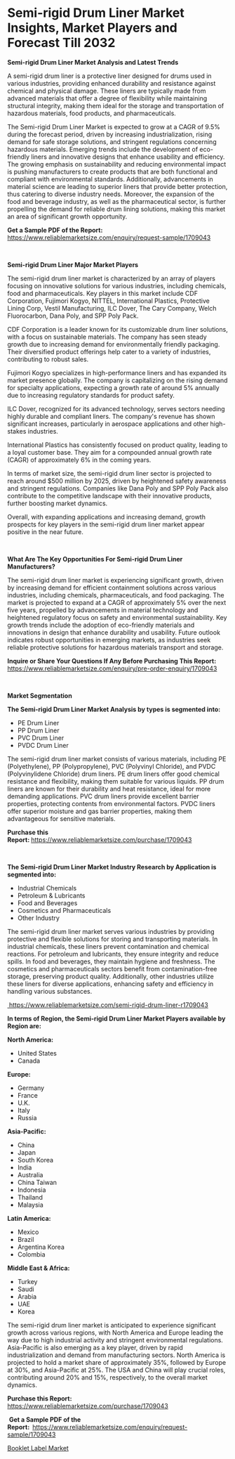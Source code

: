 <p><h1>Semi-rigid Drum Liner Market Insights, Market Players and Forecast Till 2032</h1></p><p><strong>Semi-rigid Drum Liner Market Analysis and Latest Trends</strong></p>
<p><p>A semi-rigid drum liner is a protective liner designed for drums used in various industries, providing enhanced durability and resistance against chemical and physical damage. These liners are typically made from advanced materials that offer a degree of flexibility while maintaining structural integrity, making them ideal for the storage and transportation of hazardous materials, food products, and pharmaceuticals. </p><p>The Semi-rigid Drum Liner Market is expected to grow at a CAGR of 9.5% during the forecast period, driven by increasing industrialization, rising demand for safe storage solutions, and stringent regulations concerning hazardous materials. Emerging trends include the development of eco-friendly liners and innovative designs that enhance usability and efficiency. The growing emphasis on sustainability and reducing environmental impact is pushing manufacturers to create products that are both functional and compliant with environmental standards. Additionally, advancements in material science are leading to superior liners that provide better protection, thus catering to diverse industry needs. Moreover, the expansion of the food and beverage industry, as well as the pharmaceutical sector, is further propelling the demand for reliable drum lining solutions, making this market an area of significant growth opportunity.</p></p>
<p><strong>Get a Sample PDF of the Report:&nbsp;</strong> <a href="https://www.reliablemarketsize.com/enquiry/request-sample/1709043?utm_campaign=1872&utm_medium=2&utm_source=Github&utm_content=ia&utm_term=10012025&utm_id=semi-rigid-drum-liner">https://www.reliablemarketsize.com/enquiry/request-sample/1709043</a></p>
<p>&nbsp;</p>
<p><strong>Semi-rigid Drum Liner Major Market Players</strong></p>
<p><p>The semi-rigid drum liner market is characterized by an array of players focusing on innovative solutions for various industries, including chemicals, food and pharmaceuticals. Key players in this market include CDF Corporation, Fujimori Kogyo, NITTEL, International Plastics, Protective Lining Corp, Vestil Manufacturing, ILC Dover, The Cary Company, Welch Fluorocarbon, Dana Poly, and SPP Poly Pack.</p><p>CDF Corporation is a leader known for its customizable drum liner solutions, with a focus on sustainable materials. The company has seen steady growth due to increasing demand for environmentally friendly packaging. Their diversified product offerings help cater to a variety of industries, contributing to robust sales.</p><p>Fujimori Kogyo specializes in high-performance liners and has expanded its market presence globally. The company is capitalizing on the rising demand for specialty applications, expecting a growth rate of around 5% annually due to increasing regulatory standards for product safety.</p><p>ILC Dover, recognized for its advanced technology, serves sectors needing highly durable and compliant liners. The company's revenue has shown significant increases, particularly in aerospace applications and other high-stakes industries.</p><p>International Plastics has consistently focused on product quality, leading to a loyal customer base. They aim for a compounded annual growth rate (CAGR) of approximately 6% in the coming years.</p><p>In terms of market size, the semi-rigid drum liner sector is projected to reach around $500 million by 2025, driven by heightened safety awareness and stringent regulations. Companies like Dana Poly and SPP Poly Pack also contribute to the competitive landscape with their innovative products, further boosting market dynamics.</p><p>Overall, with expanding applications and increasing demand, growth prospects for key players in the semi-rigid drum liner market appear positive in the near future.</p></p>
<p>&nbsp;</p>
<p><strong>What Are The Key Opportunities For Semi-rigid Drum Liner Manufacturers?</strong></p>
<p><p>The semi-rigid drum liner market is experiencing significant growth, driven by increasing demand for efficient containment solutions across various industries, including chemicals, pharmaceuticals, and food packaging. The market is projected to expand at a CAGR of approximately 5% over the next five years, propelled by advancements in material technology and heightened regulatory focus on safety and environmental sustainability. Key growth trends include the adoption of eco-friendly materials and innovations in design that enhance durability and usability. Future outlook indicates robust opportunities in emerging markets, as industries seek reliable protective solutions for hazardous materials transport and storage.</p></p>
<p><strong>Inquire or Share Your Questions If Any Before Purchasing This Report:</strong> <a href="https://www.reliablemarketsize.com/enquiry/pre-order-enquiry/1709043?utm_campaign=1872&utm_medium=2&utm_source=Github&utm_content=ia&utm_term=10012025&utm_id=semi-rigid-drum-liner">https://www.reliablemarketsize.com/enquiry/pre-order-enquiry/1709043</a></p>
<p>&nbsp;</p>
<p><strong>Market Segmentation</strong></p>
<p><strong>The Semi-rigid Drum Liner Market Analysis by types is segmented into:</strong></p>
<p><ul><li>PE Drum Liner</li><li>PP Drum Liner</li><li>PVC Drum Liner</li><li>PVDC Drum Liner</li></ul></p>
<p><p>The semi-rigid drum liner market consists of various materials, including PE (Polyethylene), PP (Polypropylene), PVC (Polyvinyl Chloride), and PVDC (Polyvinylidene Chloride) drum liners. PE drum liners offer good chemical resistance and flexibility, making them suitable for various liquids. PP drum liners are known for their durability and heat resistance, ideal for more demanding applications. PVC drum liners provide excellent barrier properties, protecting contents from environmental factors. PVDC liners offer superior moisture and gas barrier properties, making them advantageous for sensitive materials.</p></p>
<p><strong>Purchase this Report:&nbsp;</strong><a href="https://www.reliablemarketsize.com/purchase/1709043?utm_campaign=1872&utm_medium=2&utm_source=Github&utm_content=ia&utm_term=10012025&utm_id=semi-rigid-drum-liner">https://www.reliablemarketsize.com/purchase/1709043</a></p>
<p>&nbsp;</p>
<p><strong>The Semi-rigid Drum Liner Market Industry Research by Application is segmented into:</strong></p>
<p><ul><li>Industrial Chemicals</li><li>Petroleum & Lubricants</li><li>Food and Beverages</li><li>Cosmetics and Pharmaceuticals</li><li>Other Industry</li></ul></p>
<p><p>The semi-rigid drum liner market serves various industries by providing protective and flexible solutions for storing and transporting materials. In industrial chemicals, these liners prevent contamination and chemical reactions. For petroleum and lubricants, they ensure integrity and reduce spills. In food and beverages, they maintain hygiene and freshness. The cosmetics and pharmaceuticals sectors benefit from contamination-free storage, preserving product quality. Additionally, other industries utilize these liners for diverse applications, enhancing safety and efficiency in handling various substances.</p></p>
<p><a href="https://www.reliablemarketsize.com/semi-rigid-drum-liner-r1709043?utm_campaign=1872&utm_medium=2&utm_source=Github&utm_content=ia&utm_term=10012025&utm_id=semi-rigid-drum-liner">&nbsp;https://www.reliablemarketsize.com/semi-rigid-drum-liner-r1709043</a></p>
<p><strong>In terms of Region, the Semi-rigid Drum Liner Market Players available by Region are:</strong></p>
<p>
    <p> <strong> North America: </strong>
        <ul>
            <li>United States</li>
            <li>Canada</li>
        </ul>
        </p> 
    <p> <strong> Europe: </strong>
        <ul>
            <li>Germany</li>
            <li>France</li>
            <li>U.K.</li>
            <li>Italy</li>
            <li>Russia</li>
        </ul>
        </p> 
    <p> <strong> Asia-Pacific: </strong>
        <ul>
            <li>China</li>
            <li>Japan</li>
            <li>South Korea</li>
            <li>India</li>
            <li>Australia</li>
            <li>China Taiwan</li>
            <li>Indonesia</li>
            <li>Thailand</li>
            <li>Malaysia</li>
        </ul>
        </p> 
    <p> <strong> Latin America: </strong>
        <ul>
            <li>Mexico</li>
            <li>Brazil</li>
            <li>Argentina Korea</li>
            <li>Colombia</li>
        </ul>
        </p> 
    <p> <strong> Middle East & Africa: </strong>
        <ul>
            <li>Turkey</li>
            <li>Saudi</li>
            <li>Arabia</li>
            <li>UAE</li>
            <li>Korea</li>
        </ul>
    </p>
    </p>
<p><p>The semi-rigid drum liner market is anticipated to experience significant growth across various regions, with North America and Europe leading the way due to high industrial activity and stringent environmental regulations. Asia-Pacific is also emerging as a key player, driven by rapid industrialization and demand from manufacturing sectors. North America is projected to hold a market share of approximately 35%, followed by Europe at 30%, and Asia-Pacific at 25%. The USA and China will play crucial roles, contributing around 20% and 15%, respectively, to the overall market dynamics.</p></p>
<p><strong>Purchase this Report: </strong><a href="https://www.reliablemarketsize.com/purchase/1709043?utm_campaign=1872&utm_medium=2&utm_source=Github&utm_content=ia&utm_term=10012025&utm_id=semi-rigid-drum-liner">https://www.reliablemarketsize.com/purchase/1709043</a></p>
<p>&nbsp;<strong>Get a Sample PDF of the Report:&nbsp;&nbsp;</strong><a href="https://www.reliablemarketsize.com/enquiry/request-sample/1709043?utm_campaign=1872&utm_medium=2&utm_source=Github&utm_content=ia&utm_term=10012025&utm_id=semi-rigid-drum-liner">https://www.reliablemarketsize.com/enquiry/request-sample/1709043</a></p>
<p><strong></strong></p>
<p><p><a href="https://github.com/BryceTownsendr/Market-Research-Report-List-7/blob/main/booklet-label-market.md?utm_campaign=1872&utm_medium=2&utm_source=Github&utm_content=ia&utm_term=10012025&utm_id=semi-rigid-drum-liner">Booklet Label Market</a></p></p>